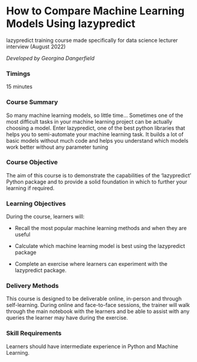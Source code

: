 # How to Compare Machine Learning Models Using lazypredict
lazypredict training course made specifically for data science lecturer interview (August 2022)

*Developed by Georgina Dangerfield*



### Timings

15 minutes


### Course Summary

So many machine learning models, so little time… Sometimes one of the most difficult tasks in your machine learning project can be actually choosing a model. Enter lazypredict, one of the best python libraries that helps you to semi-automate your machine learning task. It builds a lot of basic models without much code and helps you understand which models work better without any parameter tuning


### Course Objective

The aim of this course is to demonstrate the capabilities of the ‘lazypredict’ Python package and to provide a solid foundation in which to further your learning if required.
 
### Learning Objectives

During the course, learners will:

- Recall the most popular machine learning methods and when they are useful

- Calculate which machine learning model is best using the lazypredict package

- Complete an exercise where learners can experiment with the lazypredict package.


 
### Delivery Methods

This course is designed to be deliverable online, in-person and through self-learning. During online and face-to-face sessions, the trainer will walk through the main notebook with the learners and be able to assist with any queries the learner may have during the exercise.


### Skill Requirements
Learners should have intermediate experience in Python and Machine Learning.
